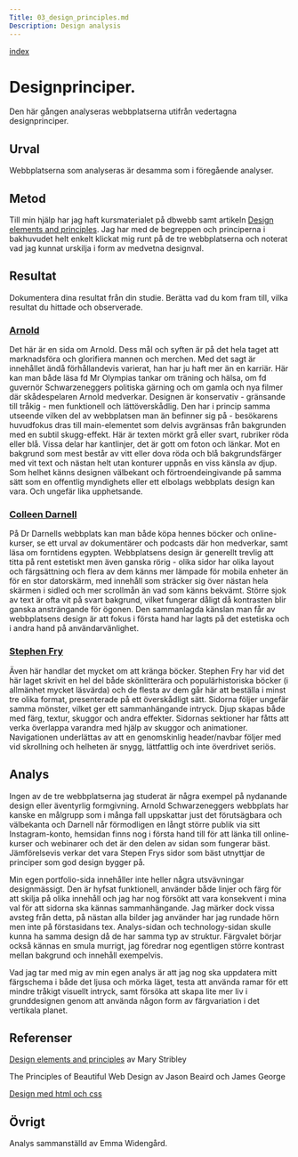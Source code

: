 ```yaml
---
Title: 03_design_principles.md
Description: Design analysis
---
```

[index](../analysis)

Designprinciper.
=======================

Den här gången analyseras webbplatserna utifrån vedertagna designprinciper.

Urval
-----------------------

Webbplatserna som analyseras är desamma som i föregående analyser.

Metod
-----------------------

Till min hjälp har jag haft kursmaterialet på dbwebb samt artikeln [Design elements and principles](https://www.canva.com/learn/design-elements-principles/). Jag har med de begreppen och principerna i bakhuvudet helt enkelt klickat mig runt på de tre webbplatserna och noterat vad jag kunnat urskilja i form av medvetna designval.

Resultat
-----------------------

Dokumentera dina resultat från din studie. Berätta vad du kom fram till, vilka resultat du hittade och observerade.
### [Arnold](https://schwarzenegger.com/)
Det här är en sida om Arnold. Dess mål och syften är på det hela taget att marknadsföra och glorifiera mannen och merchen. Med det sagt är innehållet ändå förhållandevis varierat, han har ju haft mer än en karriär. Här kan man både läsa fd Mr Olympias tankar om träning och hälsa, om fd guvernör Schwarzeneggers politiska gärning och om gamla och nya filmer där skådespelaren Arnold medverkar.
Designen är konservativ - gränsande till tråkig - men funktionell och lättöverskådlig. Den har i princip samma utseende vilken del av webbplatsen man än befinner sig på - besökarens huvudfokus dras till main-elementet som delvis avgränsas från bakgrunden med en subtil skugg-effekt. Här är texten mörkt grå eller svart, rubriker röda eller blå. Vissa delar har kantlinjer, det är gott om foton och länkar. Mot en bakgrund som mest består av vitt eller dova röda och blå bakgrundsfärger med vit text och nästan helt utan konturer uppnås en viss känsla av djup. Som helhet känns designen välbekant och förtroendeingivande på samma sätt som en offentlig myndighets eller ett elbolags webbplats design kan vara. Och ungefär lika upphetsande.

### [Colleen Darnell](https://www.colleendarnell.com)
På Dr Darnells webbplats kan man både köpa hennes böcker och online-kurser, se ett urval av dokumentärer och podcasts där hon medverkar, samt läsa om forntidens egypten. 
Webbplatsens design är generellt trevlig att titta på rent estetiskt men även ganska rörig - olika sidor har olika layout och färgsättning och flera av dem känns mer lämpade för mobila enheter än för en stor datorskärm, med innehåll som sträcker sig över nästan hela skärmen i sidled och mer scrollmån än vad som känns bekvämt. Större sjok av text är ofta vit på svart bakgrund, vilket fungerar dåligt då kontrasten blir ganska ansträngande för ögonen. Den sammanlagda känslan man får av webbplatsens design är att fokus i första hand har lagts på det estetiska och i andra hand på användarvänlighet.

### [Stephen Fry](https://www.stephenfry.com)
Även här handlar det mycket om att kränga böcker. Stephen Fry har vid det här laget skrivit en hel del både skönlitterära och populärhistoriska böcker (i allmänhet mycket läsvärda) och de flesta av dem går här att beställa i minst tre olika format, presenterade på ett överskådligt sätt.
Sidorna följer ungefär samma mönster, vilket ger ett sammanhängande intryck. Djup skapas både med färg, textur, skuggor och andra effekter. Sidornas sektioner har fåtts att verka överlappa varandra med hjälp av skuggor och animationer. Navigationen underlättas av att en genomskinlig header/navbar följer med vid skrollning och helheten är snygg, lättfattlig och inte överdrivet seriös.



Analys
-----------------------

Ingen av de tre webbplatserna jag studerat är några exempel på nydanande design eller äventyrlig formgivning. Arnold Schwarzeneggers webbplats har kanske en målgrupp som i många fall uppskattar just det förutsägbara och välbekanta och Darnell når förmodligen en långt större publik via sitt Instagram-konto, hemsidan finns nog i första hand till för att länka till online-kurser och webinarer och det är den delen av sidan som fungerar bäst. Jämförelsevis verkar det vara Stepen Frys sidor som bäst utnyttjar de principer som god design bygger på.

Min egen portfolio-sida innehåller inte heller några utsvävningar designmässigt. Den är hyfsat funktionell, använder både linjer och färg för att skilja på olika innehåll och jag har nog försökt att vara konsekvent i mina val för att sidorna ska kännas sammanhängande. Jag märker dock vissa avsteg från detta, på nästan alla bilder jag använder har jag rundade hörn men inte på förstasidans tex. Analys-sidan och technology-sidan skulle kunna ha samma design då de har samma typ av struktur. Färgvalet börjar också kännas en smula murrigt, jag föredrar nog egentligen större kontrast mellan bakgrund och innehåll exempelvis.

Vad jag tar med mig av min egen analys är att jag nog ska uppdatera mitt färgschema i både det ljusa och mörka läget, testa att använda ramar för ett mindre tråkigt visuellt intryck, samt försöka att skapa lite mer liv i grunddesignen genom att använda någon form av färgvariation i det vertikala planet.

Referenser
-----------------------

[Design elements and principles](https://www.canva.com/learn/design-elements-principles/) av Mary Stribley

The Principles of Beautiful Web Design av Jason Beaird och James George

[Design med html och css](https://dbwebb.se/guide/design-med-html5-och-css3/design)

Övrigt
-----------------------

Analys sammanställd av Emma Widengård.